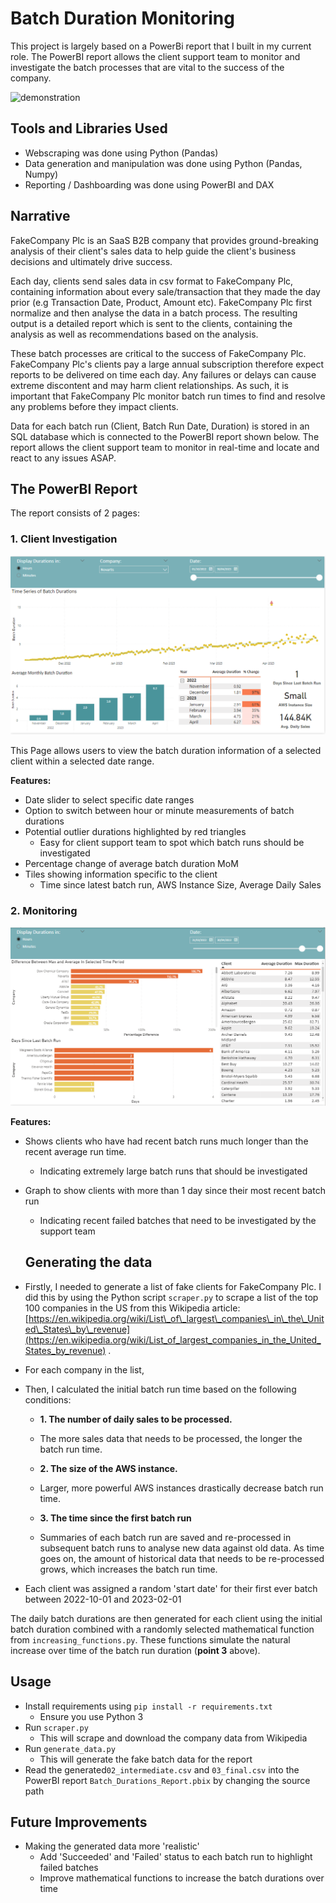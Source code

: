 # Batch Duration Monitoring

This project is largely based on a PowerBi report that I built in my current role. The PowerBI report allows the client support team to monitor and investigate the batch processes that are vital to the success of the company.

![demonstration](Demo/Demo.gif)

## Tools and Libraries Used

- Webscraping was done using Python (Pandas)
- Data generation and manipulation was done using Python (Pandas, Numpy)
- Reporting / Dashboarding was done using PowerBI and DAX

## Narrative

FakeCompany Plc is an SaaS B2B company that provides ground-breaking analysis of their client's sales data to help guide the client's business decisions and ultimately drive success.

Each day, clients send sales data in csv format to FakeCompany Plc, containing information about every sale/transaction that they made the day prior (e.g Transaction Date, Product, Amount etc). FakeCompany Plc first normalize and then analyse the data in a batch process. The resulting output is a detailed report which is sent to the clients, containing the analysis as well as recommendations based on the analysis.

These batch processes are critical to the success of FakeCompany Plc. FakeCompany Plc's clients pay a large annual subscription therefore expect reports to be delivered on time each day. Any failures or delays can cause extreme discontent and may harm client relationships. As such, it is important that FakeCompany Plc monitor batch run times to find and resolve any problems before they impact clients.

Data for each batch run (Client, Batch Run Date, Duration) is stored in an SQL database which is connected to the PowerBI report shown below. The report allows the client support team to monitor in real-time and locate and react to any issues ASAP.

## The PowerBI Report 

The report consists of 2 pages:

### 1. Client Investigation

![Client Investigation Page](Demo/client_investigation.PNG)

This Page allows users to view the batch duration information of a selected client within a selected date range.

**Features:**

- Date slider to select specific date ranges
- Option to switch between hour or minute measurements of batch durations
- Potential outlier durations highlighted by red triangles
  - Easy for client support team to spot which batch runs should be investigated
- Percentage change of average batch duration MoM
- Tiles showing information specific to the client
  - Time since latest batch run, AWS Instance Size, Average Daily Sales

### 2. Monitoring

![Monitoring Page](Demo/monitoring.PNG)

**Features:**

- Shows clients who have had recent batch runs much longer than the recent average run time.
  - Indicating extremely large batch runs that should be investigated
- Graph to show clients with more than 1 day since their most recent batch run
  - Indicating recent failed batches that need to be investigated by the support team

  ## Generating the data

- Firstly, I needed to generate a list of fake clients for FakeCompany Plc. I did this by using the Python script ```scraper.py``` to scrape a list of the top 100 companies in the US from this Wikipedia article: [https://en.wikipedia.org/wiki/List\_of\_largest\_companies\_in\_the\_United\_States\_by\_revenue](https://en.wikipedia.org/wiki/List_of_largest_companies_in_the_United_States_by_revenue) .

- For each company in the list,

- Then, I calculated the initial batch run time based on the following conditions: 

  - **1. The number of daily sales to be processed.**

  - The more sales data that needs to be processed, the longer the batch run time.

  - **2. The size of the AWS instance.**

  - Larger, more powerful AWS instances drastically decrease batch run time.

  - **3. The time since the first batch run**

  - Summaries of each batch run are saved and re-processed in subsequent batch runs to analyse new data against old data. As time goes on, the amount of historical data that needs to be re-processed grows, which increases the batch run time.


- Each client was assigned a random 'start date' for their first ever batch between 2022-10-01 and 2023-02-01

The daily batch durations are then generated for each client using the initial batch duration combined with a randomly selected mathematical function from ```increasing_functions.py```. These functions simulate the natural increase over time of the batch run duration (**point 3** above).


## Usage

- Install requirements using ```pip install -r requirements.txt```
  - Ensure you use Python 3
- Run ```scraper.py```
  - This will scrape and download the company data from Wikipedia
- Run ```generate_data.py```
  - This will generate the fake batch data for the report
- Read the generated```02_intermediate.csv``` and ```03_final.csv``` into the PowerBI report ```Batch_Durations_Report.pbix``` by changing the source path

## Future Improvements

- Making the generated data more 'realistic'
  - Add 'Succeeded' and 'Failed' status to each batch run to highlight failed batches
  - Improve mathematical functions to increase the batch durations over time
